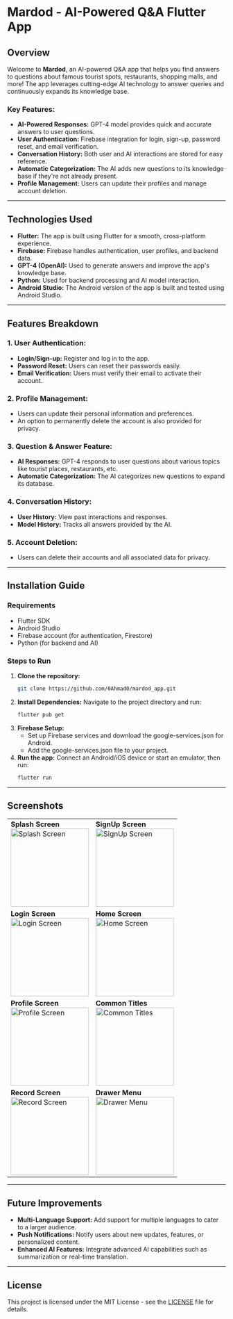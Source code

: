 # Mardod - AI-Powered Q&A Flutter App

## Overview

Welcome to **Mardod**, an AI-powered Q&A app that helps you find answers to questions about famous tourist spots, restaurants, shopping malls, and more! The app leverages cutting-edge AI technology to answer queries and continuously expands its knowledge base.

### Key Features:
- **AI-Powered Responses:** GPT-4 model provides quick and accurate answers to user questions.
- **User Authentication:** Firebase integration for login, sign-up, password reset, and email verification.
- **Conversation History:** Both user and AI interactions are stored for easy reference.
- **Automatic Categorization:** The AI adds new questions to its knowledge base if they're not already present.
- **Profile Management:** Users can update their profiles and manage account deletion.

---

## Technologies Used

- **Flutter:** The app is built using Flutter for a smooth, cross-platform experience.
- **Firebase:** Firebase handles authentication, user profiles, and backend data.
- **GPT-4 (OpenAI):** Used to generate answers and improve the app's knowledge base.
- **Python:** Used for backend processing and AI model interaction.
- **Android Studio:** The Android version of the app is built and tested using Android Studio.

---

## Features Breakdown

### 1. **User Authentication:**
- **Login/Sign-up:** Register and log in to the app.
- **Password Reset:** Users can reset their passwords easily.
- **Email Verification:** Users must verify their email to activate their account.
  
### 2. **Profile Management:**
- Users can update their personal information and preferences.
- An option to permanently delete the account is also provided for privacy.

### 3. **Question & Answer Feature:**
- **AI Responses:** GPT-4 responds to user questions about various topics like tourist places, restaurants, etc.
- **Automatic Categorization:** The AI categorizes new questions to expand its database.

### 4. **Conversation History:**
- **User History:** View past interactions and responses.
- **Model History:** Tracks all answers provided by the AI.

### 5. **Account Deletion:**
- Users can delete their accounts and all associated data for privacy.

---

## Installation Guide

### Requirements

- Flutter SDK
- Android Studio
- Firebase account (for authentication, Firestore)
- Python (for backend and AI)

### Steps to Run

1. **Clone the repository:**
   ```bash
   git clone https://github.com/0Ahmad0/mardod_app.git
2. **Install Dependencies:**
   Navigate to the project directory and run:
   ```bash
   flutter pub get
3. **Firebase Setup:**
   - Set up Firebase services and download the google-services.json for Android.
   - Add the google-services.json file to your project.
4. **Run the app:**
   Connect an Android/iOS device or start an emulator, then run:
   ```bash
   flutter run
---
## Screenshots
<div style="text-align: center">
  <table>
    <tr>
      <td style="text-align: center, width: 180">
        <b>Splash Screen</b>
        <br>
        <a href="https://github.com/user-attachments/assets/abb90e5e-f333-488f-ad8c-f0c326aad8b2">
          <img alt="Splash Screen" src="https://github.com/user-attachments/assets/abb90e5e-f333-488f-ad8c-f0c326aad8b2" width="180" />
        </a>
      </td>
      <td style="text-align: center, width: 180">
        <b>SignUp Screen</b>
        <br>
        <a href="https://github.com/user-attachments/assets/5c8485f2-4da8-4eb3-8c76-840276caf0a7">
          <img alt="SignUp Screen" src="https://github.com/user-attachments/assets/5c8485f2-4da8-4eb3-8c76-840276caf0a7" width="180" />
        </a>
      </td>
    </tr>
    <tr>
      <td style="text-align: center, width: 180">
        <b>Login Screen</b>
        <br>
        <a href="https://github.com/user-attachments/assets/1ed14a32-278f-4d4d-b3de-3ea9f5bf78e8">
          <img alt="Login Screen" src="https://github.com/user-attachments/assets/1ed14a32-278f-4d4d-b3de-3ea9f5bf78e8" width="180" />
        </a>
      </td>
      <td style="text-align: center, width: 180">
        <b>Home Screen</b>
        <br>
        <a href="https://github.com/user-attachments/assets/d037dcf6-b023-4e57-94c5-0824833cbea0">
          <img alt="Home Screen" src="https://github.com/user-attachments/assets/d037dcf6-b023-4e57-94c5-0824833cbea0" width="180" />
        </a>
      </td>
    </tr>
    <tr>
      <td style="text-align: center, width: 180">
        <b>Profile Screen</b>
        <br>
        <a href="https://github.com/user-attachments/assets/b7f9678b-4988-4300-b024-6f51900d8f90">
          <img alt="Profile Screen" src="https://github.com/user-attachments/assets/b7f9678b-4988-4300-b024-6f51900d8f90" width="180" />
        </a>
      </td>
      <td style="text-align: center, width: 180">
        <b>Common Titles</b>
        <br>
        <a href="https://github.com/user-attachments/assets/1d5e755f-097c-4b49-8bc8-34beba1e4f9b">
          <img alt="Common Titles" src="https://github.com/user-attachments/assets/1d5e755f-097c-4b49-8bc8-34beba1e4f9b" width="180" />
        </a>
      </td>
    </tr>
    <tr>
      <td style="text-align: center, width: 180">
        <b>Record Screen</b>
        <br>
        <a href="https://github.com/user-attachments/assets/4b6595d4-ef7d-45bf-88b1-93c5a884ea14">
          <img alt="Record Screen" src="https://github.com/user-attachments/assets/4b6595d4-ef7d-45bf-88b1-93c5a884ea14" width="180" />
        </a>
      </td>
      <td style="text-align: center, width: 180">
        <b>Drawer Menu</b>
        <br>
        <a href="https://github.com/user-attachments/assets/a949ea47-38ff-453e-9c4b-d62e1f578af9">
          <img alt="Drawer Menu" src="https://github.com/user-attachments/assets/a949ea47-38ff-453e-9c4b-d62e1f578af9" width="180" />
        </a>
      </td>
    </tr>
  </table>
</div>

---

## Future Improvements

- **Multi-Language Support:** Add support for multiple languages to cater to a larger audience.
- **Push Notifications:** Notify users about new updates, features, or personalized content.
- **Enhanced AI Features:** Integrate advanced AI capabilities such as summarization or real-time translation.

---

## License

This project is licensed under the MIT License - see the [LICENSE](LICENSE) file for details.
